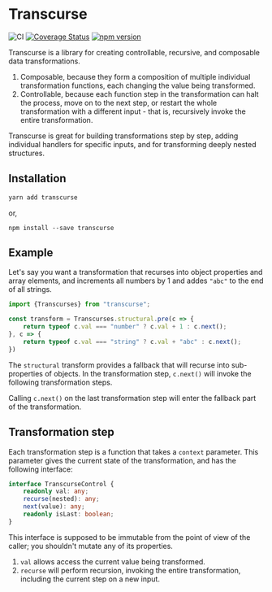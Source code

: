 # Transcurse
![CI](https://github.com/GregRos/transcurse/workflows/CI/badge.svg)
[![Coverage Status](https://coveralls.io/repos/github/GregRos/transcurse/badge.svg?branch=master)](https://coveralls.io/github/GregRos/transcurse?branch=master)
[![npm version](https://badge.fury.io/js/transcurse.svg)](https://badge.fury.io/js/transcurse)

Transcurse is a library for creating controllable, recursive, and composable data transformations.

1. Composable, because they form a composition of multiple individual transformation functions, each changing the value being transformed.
2. Controllable, because each function step in the transformation can halt the process, move on to the next step, or restart the whole transformation with a different input - that is, recursively invoke the entire transformation.

Transcurse is great for building transformations step by step, adding individual handlers for specific inputs, and for transforming deeply nested structures.

## Installation

```bash
yarn add transcurse
```

or,

```
npm install --save transcurse
```

## Example

Let's say you want a transformation that recurses into object properties and array elements, and increments all numbers by 1 and addes `"abc"` to the end of all strings.

```ts
import {Transcurses} from "transcurse";

const transform = Transcurses.structural.pre(c => {
    return typeof c.val === "number" ? c.val + 1 : c.next();
}, c => {
    return typeof c.val === "string" ? c.val + "abc" : c.next();
})
```

The `structural` transform provides a fallback that will recurse into sub-properties of objects. In the transformation step, `c.next()` will invoke the following transformation steps.

Calling `c.next()` on the last transformation step will enter the fallback part of the transformation.

## Transformation step

Each transformation step is a function that takes a `context` parameter. This parameter gives the current state of the transformation, and has the following interface:

```typescript
interface TranscurseControl {
	readonly val: any;
    recurse(nested): any;
	next(value): any;
	readonly isLast: boolean;
}
```

This interface is supposed to be immutable from the point of view of the caller; you shouldn't mutate any of its properties.

1. `val` allows access the current value being transformed.
2. `recurse` will perform recursion, invoking the entire transformation, including the current step on a new input.